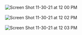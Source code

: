 ![Screen Shot 11-30-21 at 12 00 PM](https://user-images.githubusercontent.com/46776355/144041229-17451db9-717f-49c3-b5f2-e7e16d9a3ae0.PNG)
<br/><br/>
![Screen Shot 11-30-21 at 12 02 PM](https://user-images.githubusercontent.com/46776355/144041423-c2c2f56b-06ea-4fee-8ea2-af896caf0d70.PNG)
<br/><br/>
![Screen Shot 11-30-21 at 12 03 PM](https://user-images.githubusercontent.com/46776355/144041597-2754ed34-64ac-4215-bdb2-516202359c25.PNG)
